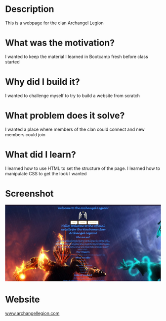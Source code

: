 # Description
This is a webpage for the clan Archangel Legion
# What was the motivation?
I wanted to keep the material I learned in Bootcamp fresh before class started
# Why did I build it?
I wanted to challenge myself to try to build a website from scratch
# What problem does it solve?
I wanted a place where members of the clan could connect and new members could join
# What did I learn?
I learned how to use HTML to set the structure of the page. I learned how to manipulate CSS to get the look I wanted
# Screenshot
![Screenshot](./assets/archangelLegionScreenshot.jpg)
# Website
www.archangellegion.com

